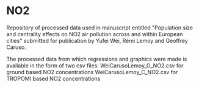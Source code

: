 # NO2
Repository of processed data used in manuscript entitled
"Population size and centrality effects on NO2 air pollution across and within European cities"
submitted for publication
by Yufei Wei, Rémi Lemoy and Geoffrey Caruso.

The processed data from which regressions and graphics were made is available in the form of two csv files:
WeiCarusoLemoy_G_NO2.csv for ground based NO2 concentrations
WeiCarusoLemoy_C_NO2.csv for TROPOMI based NO2 concentrations
